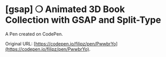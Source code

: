 # [gsap] ❍ Animated 3D Book Collection with GSAP and Split-Type

A Pen created on CodePen.

Original URL: [https://codepen.io/filipz/pen/PwwbrYo](https://codepen.io/filipz/pen/PwwbrYo).

